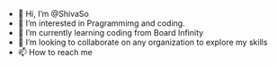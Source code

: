 - 👋 Hi, I’m @ShivaSo
- 👀 I’m interested in Pragrammimg and coding.
- 🌱 I’m currently learning coding from Board Infinity
- 💞️ I’m looking to collaborate on any organization to explore my skills
- 📫 How to reach me 

<!---
ShivaSo/ShivaSo is a ✨ special ✨ repository because its `README.md` (this file) appears on your GitHub profile.
You can click the Preview link to take a look at your changes.
--->
